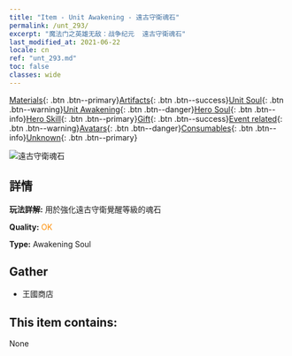 ```yaml
---
title: "Item - Unit Awakening - 遠古守衛魂石"
permalink: /unt_293/
excerpt: "魔法门之英雄无敌：战争纪元  遠古守衛魂石"
last_modified_at: 2021-06-22
locale: cn
ref: "unt_293.md"
toc: false
classes: wide
---
```

 [Materials](/ItemsCN/){: .btn .btn--primary}[Artifacts](/ItemsCN/Artifacts/){: .btn .btn--success}[Unit Soul](/ItemsCN/UnitSoul/){: .btn .btn--warning}[Unit Awakening](/ItemsCN/UnitAwakening/){: .btn .btn--danger}[Hero Soul](/ItemsCN/HeroSoul/){: .btn .btn--info}[Hero Skill](/ItemsCN/HeroSkill/){: .btn .btn--primary}[Gift](/ItemsCN/Gift/){: .btn .btn--success}[Event related](/ItemsCN/Events/){: .btn .btn--warning}[Avatars](/ItemsCN/Avatars/){: .btn .btn--danger}[Consumables](/ItemsCN/Consumables/){: .btn .btn--info}[Unknown](/ItemsCN/Unknown/){: .btn .btn--primary}

 ![遠古守衛魂石](/images/u/tia_shuyao.jpg)

## 詳情
 **玩法詳解:** 用於強化遠古守衛覺醒等級的魂石

 **Quality:** <span style="color: #FF8C00">OK</span>

 **Type:** Awakening Soul

## Gather

*    王國商店 

## This item contains:

  None

